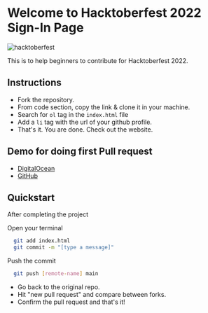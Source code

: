 # Welcome to Hacktoberfest 2022 Sign-In Page

![hacktoberfest](https://user-images.githubusercontent.com/84442212/194802334-b080fcfe-dfb3-41ae-b03f-4225c073cbff.png)

This is to help beginners to contribute for Hacktoberfest 2022.

## Instructions

- Fork the repository.
- From code section, copy the link & clone it in your machine.
- Search for `ol` tag in the `index.html` file
- Add a `li` tag with the url of your github profile.
- That's it. You are done. Check out the website.

## Demo for doing first Pull request

- <a href="https://youtu.be/nkuYH40cjo4" target='_blank'>DigitalOcean</a>
- <a href="https://docs.github.com/en/desktop/contributing-and-collaborating-using-github-desktop/working-with-your-remote-repository-on-github-or-github-enterprise/creating-an-issue-or-pull-request" target='_blank'>GitHub</a>

## Quickstart

After completing the project

Open your terminal

```bash
  git add index.html
  git commit -m "[type a message]"
```

Push the commit

```bash
  git push [remote-name] main
```

- Go back to the original repo.
- Hit "new pull request" and compare between forks.
- Confirm the pull request and that's it!
